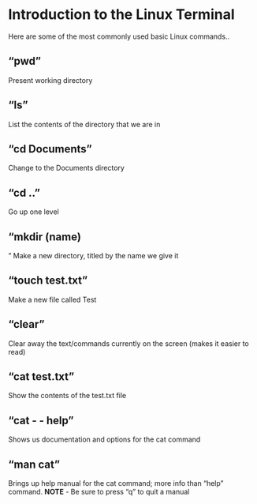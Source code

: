 <h1>Introduction to the Linux Terminal</h1>
Here are some of the most commonly used basic Linux commands.</b>.<br/>
	<h2>“pwd”</h2>
 Present working directory
	<h2>“ls”</h2>
 List the contents of the directory that we are in
	<h2>“cd Documents”</h2>
 Change to the Documents directory</h2>
	<h2>“cd ..”</h2>
 Go up one level</h2>
	<h2>“mkdir (name)</h2>” 
 Make a new directory, titled by the name we give it</h2>
<h2>“touch test.txt”</h2>
Make a new file called Test</h2>
<h2>“clear”</h2> 
Clear away the text/commands currently on the screen (makes it easier to read)</h2>
<h2>“cat test.txt”</h2>
Show the contents of the test.txt file</h2>
<h2>“cat - - help”</h2>
Shows us documentation and options for the cat command</h2>
<h2>“man cat”</h2> 
Brings up help manual for the cat command; more info than “help” command.</h2>
		<b>NOTE</b> - Be sure to press “q” to quit a manual</h2>

